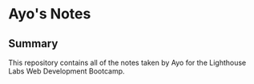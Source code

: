 # Ayo's Notes
## Summary

This repository contains all of the notes taken by Ayo for the Lighthouse Labs Web Development Bootcamp.

